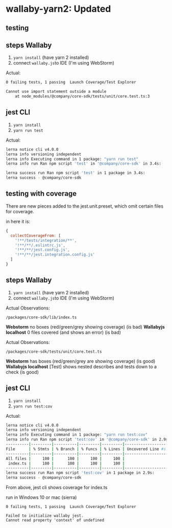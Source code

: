 # wallaby-yarn2: Updated

## testing

## steps Wallaby

1. `yarn install` (have yarn 2 installed)
2. connect `wallaby.js`to IDE (I'm using WebStorm)

Actual:

```bash
0 failing tests, 1 passing  Launch Coverage/Test Explorer

Cannot use import statement outside a module
	at node_modules/@company/core-sdk/tests/unit/core.test.ts:3
```

## jest CLI

1. `yarn install`
2. `yarn run test`

Actual:

```bash
lerna notice cli v4.0.0
lerna info versioning independent
lerna info Executing command in 1 package: "yarn run test"
lerna info run Ran npm script 'test' in '@company/core-sdk' in 3.4s:

lerna success run Ran npm script 'test' in 1 package in 3.4s:
lerna success - @company/core-sdk
```

## testing with coverage

There are new pieces added to the jest.unit.preset, which omit certain files for coverage.

in here it is:

```javascript
{
  collectCoverageFrom: [
    '!**/tests/integration/**',
    '!**/**/.eslintrc.js',
    '!**/**/jest.config.js',
    '!**/**/jest.integration.config.js'
  ]
}
```

## steps Wallaby

1. `yarn install` (have yarn 2 installed)
2. connect `wallaby.js`to IDE (I'm using WebStorm)

Actual Observations:

`/packages/core-sdk/lib/index.ts`

**Webstorm** no boxes (red/green/grey showing coverage) (is bad)
**Wallabyjs localhost** 0 files covered (and shows an error) (is bad)

Actual Observations:

`/packages/core-sdk/tests/unit/core.test.ts`

**Webstorm** has boxes (red/green/grey are showing coverage) (is good)
**Wallabyjs localhost** [Test] shows nested describes and tests down to a check (is good)

## jest CLI

1. `yarn install`
2. `yarn run test:cov`

Actual:

```bash
lerna notice cli v4.0.0
lerna info versioning independent
lerna info Executing command in 1 package: "yarn run test:cov"
lerna info run Ran npm script 'test:cov' in '@company/core-sdk' in 2.9s:
----------|---------|----------|---------|---------|-------------------
File      | % Stmts | % Branch | % Funcs | % Lines | Uncovered Line #s 
----------|---------|----------|---------|---------|-------------------
All files |     100 |      100 |     100 |     100 |                   
 index.ts |     100 |      100 |     100 |     100 |                   
----------|---------|----------|---------|---------|-------------------
lerna success run Ran npm script 'test:cov' in 1 package in 2.9s:
lerna success - @company/core-sdk

```

From above, jest cli shows coverage for index.ts


run in Windows 10 or mac (sierra)

```
0 failing tests, 1 passing  Launch Coverage/Test Explorer

Failed to initialize wallaby jest.
Cannot read property 'context' of undefined

```

